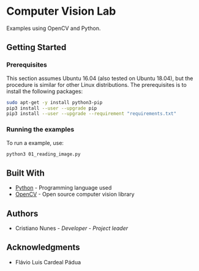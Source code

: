 # Computer Vision Lab

Examples using OpenCV and Python.

## Getting Started

### Prerequisites

This section assumes Ubuntu 16.04 (also tested on Ubuntu 18.04), but the procedure is similar for other Linux distributions. The prerequisites is to install the following packages:

```sh
sudo apt-get -y install python3-pip
pip3 install --user --upgrade pip
pip3 install --user --upgrade --requirement "requirements.txt"
```

### Running the examples

To run a example, use:

```sh
python3 01_reading_image.py
```

## Built With

* [Python](https://www.python.org/) - Programming language used
* [OpenCV](https://opencv.org/) - Open source computer vision library

## Authors

* Cristiano Nunes - *Developer - Project leader*

## Acknowledgments

* Flávio Luis Cardeal Pádua
